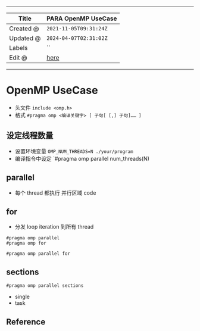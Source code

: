 -----

| Title     | PARA OpenMP UseCase                               |
| --------- | ------------------------------------------------- |
| Created @ | `2021-11-05T09:31:24Z`                            |
| Updated @ | `2024-04-07T02:31:02Z`                            |
| Labels    | \`\`                                              |
| Edit @    | [here](https://github.com/junxnone/opt/issues/22) |

-----

# OpenMP UseCase

  - 头文件 `include <omp.h>`
  - 格式 `#pragma omp <编译关键字> [ 子句[ [,] 子句]…… ]`

## 设定线程数量

  - 设置环境变量 `OMP_NUM_THREADS=N ./your/program`
  - 编译指令中设定 \`\#pragma omp parallel num\_threads(N)

## parallel

  - 每个 thread 都执行 并行区域 code

## for

  - 分发 loop iteration 到所有 thread

<!-- end list -->

    #pragma omp parallel
    #pragma omp for

    #pragma omp parallel for

## sections

    #pragma omp parallel sections

  - single
  - task

## Reference
